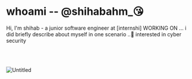 
# <h1>whoami -- @shihabahm_😘</h1>
Hi, I'm shihab - a junior software engineer at [internshi] WORKING ON ... i did briefly describe about myself in one scenario ..🙂
interested in cyber security

<br/>
<br/>

![Untitled](https://user-images.githubusercontent.com/54938486/141100576-56b37230-21f4-4dc6-9a7f-b17f70bcea1f.png)
 

